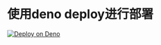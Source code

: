 # 使用deno deploy进行部署
[![Deploy on Deno](https://deno.com/button)](https://app.deno.com/new?clone=https://github.com/denoland/examples&path=hello-world)
